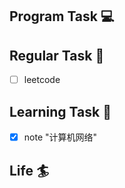 

## Program Task  💻

## Regular Task  🤡
- [ ] leetcode

## Learning Task 🎯
- [x] note "计算机网络"

## Life 🏄
